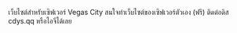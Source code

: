 เว็บไซต์สำหรับเซิฟเวอร์ Vegas City
สนใจทำเว็บไซต์ของเซิฟเวอร์ตัวเอง (ฟรี) ติดต่อดิส cdys.qq หรือไอจีได้เลย
